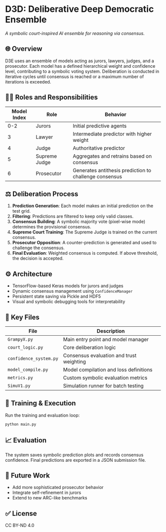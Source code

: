# D3D: Deliberative Deep Democratic Ensemble

*A symbolic court-inspired AI ensemble for reasoning via consensus.*
## 🌐 Overview

D3E uses an ensemble of models acting as jurors, lawyers, judges, and a prosecutor. Each model has a defined hierarchical weight and confidence level, contributing to a symbolic voting system. Deliberation is conducted in iterative cycles until consensus is reached or a maximum number of iterations is exceeded.

## 🧑‍🏫 Roles and Responsibilities

| Model Index | Role          | Behavior                                               |
| ----------- | ------------- | ------------------------------------------------------ |
| 0-2         | Jurors        | Initial predictive agents                              |
| 3           | Lawyer        | Intermediate predictor with higher weight              |
| 4           | Judge         | Authoritative predictor                                |
| 5           | Supreme Judge | Aggregates and retrains based on consensus             |
| 6           | Prosecutor    | Generates antithesis prediction to challenge consensus |

## ⚖️ Deliberation Process

1. **Prediction Generation**: Each model makes an initial prediction on the test grid.
2. **Filtering**: Predictions are filtered to keep only valid classes.
3. **Consensus Building**: A symbolic majority vote (pixel-wise mode) determines the provisional consensus.
4. **Supreme Court Training**: The Supreme Judge is trained on the current consensus.
5. **Prosecutor Opposition**: A counter-prediction is generated and used to challenge the consensus.
6. **Final Evaluation**: Weighted consensus is computed. If above threshold, the decision is accepted.

## ⚙️ Architecture

* TensorFlow-based Keras models for jurors and judges
* Dynamic consensus management using `ConfidenceManager`
* Persistent state saving via Pickle and HDF5
* Visual and symbolic debugging tools for interpretability

## 🔮 Key Files

| File                   | Description                              |
| ---------------------- | ---------------------------------------- |
| `GrampyX.py`           | Main entry point and model manager       |
| `court_logic.py`       | Core deliberation logic                  |
| `confidence_system.py` | Consensus evaluation and trust weighting |
| `model_compile.py`     | Model compilation and loss definitions   |
| `metrics.py`           | Custom symbolic evaluation metrics       |
| `SimuV1.py`            | Simulation runner for batch testing      |

## 🔄 Training & Execution

Run the training and evaluation loop:

```bash
python main.py
```

## 📈 Evaluation

The system saves symbolic prediction plots and records consensus confidence. Final predictions are exported in a JSON submission file.

## 🚀 Future Work

* Add more sophisticated prosecutor behavior
* Integrate self-refinement in jurors
* Extend to new ARC-like benchmarks

## ✅ License

CC BY-ND 4.0
